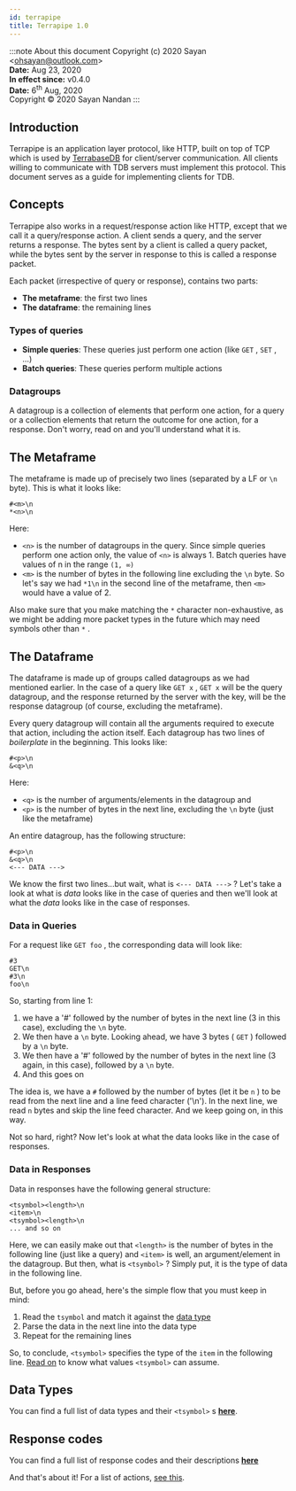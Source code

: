 ```yaml
---
id: terrapipe
title: Terrapipe 1.0
---
```

:::note About this document
Copyright (c) 2020 Sayan <<ohsayan@outlook.com>>  
**Date:** Aug 23, 2020  
**In effect since:** v0.4.0  
**Date:** 6<sup>th</sup> Aug, 2020  
Copyright &copy; 2020 Sayan Nandan
:::
## Introduction

Terrapipe is an application layer protocol, like HTTP, built on top of TCP which is used by [TerrabaseDB](https://github.com/terrabasedb/terrabase) for client/server communication. 
All clients willing to communicate with TDB servers must implement this protocol. This document serves as a guide for implementing clients for TDB.

## Concepts

Terrapipe also works in a request/response action like HTTP, except that we call
it a query/response action. A client sends a query, and the server returns a response. The bytes sent by a client is called a query packet, while the bytes sent by the server in response to this is called a response packet.

Each packet (irrespective of query or response), contains two parts:

* **The metaframe**: the first two lines
* **The dataframe**: the remaining lines

### Types of queries

* **Simple queries**: These queries just perform one action (like `GET` , `SET` , ...)
* **Batch queries**: These queries perform multiple actions

### Datagroups

A datagroup is a collection of elements that perform one action, for a query or a collection elements that return the outcome for one action, for a response. Don't worry, read on and you'll understand what it is.

## The Metaframe

The metaframe is made up of precisely two lines (separated by a LF or `\n` byte). This is what it looks like:

``` 
#<m>\n
*<n>\n
```

Here:

* `<n>` is the number of datagroups in the query. Since simple queries perform one action only, the value of `<n>` is always 1. Batch queries have values of n in the range `(1, ∞)`
* `<m>` is the number of bytes in the following line excluding the `\n` byte. So let's say we had `*1\n` in the second line of the metaframe, then `<m>` would have a value of 2. 

Also make sure that you make matching the `*` character non-exhaustive, as we might be adding more packet types in the future which may need symbols other than `*` .

## The Dataframe

The dataframe is made up of groups called datagroups as we had mentioned earlier. In the case of a query like `GET x` , `GET x` will be the query datagroup, and the response returned by the server with the key, will be the response datagroup (of course, excluding the metaframe).

Every query datagroup will contain all the arguments required to execute that action, including the action itself. Each datagroup has two lines of _boilerplate_ in the beginning. This looks like:

``` 
#<p>\n
&<q>\n
```

Here:

* `<q>` is the number of arguments/elements in the datagroup and
* `<p>` is the number of bytes in the next line, excluding the `\n` byte (just like the metaframe)

An entire datagroup, has the following structure:

``` 
#<p>\n
&<q>\n
<--- DATA --->
```

We know the first two lines...but wait, what is `<--- DATA --->` ? Let's take a look at what is _data_ looks like in the case of queries and then we'll look at what the _data_ looks like in the case of responses.

### Data in Queries

For a request like `GET foo` , the corresponding data will look like:

``` 
#3
GET\n
#3\n
foo\n
```

So, starting from line 1:

1. we have a '#' followed by the number of bytes in the next line (3 in this case), excluding the `\n` byte.   
2. We then have a `\n` byte. Looking ahead, we have 3 bytes ( `GET` ) followed by a `\n` byte.  
3. We then have  a '#' followed by the number of bytes in the next line (3 again, in this case), followed by a `\n` byte.  
4. And this goes on

The idea is, we have a `#` followed by the number of bytes (let it be `n` ) to be read from the next line and a line feed character ('\n'). In the next line, we read `n` bytes and skip the line feed character. And we keep going on, in this way.

Not so hard, right? Now let's look at what the data looks like in the case of responses.

### Data in Responses

Data in responses have the following general structure:

``` 
<tsymbol><length>\n
<item>\n
<tsymbol><length>\n
... and so on
```

Here, we can easily make out that `<length>` is the number of bytes in the following line (just like a query) and `<item>` is well, an argument/element in the datagroup. But then, what is `<tsymbol>` ? Simply put, it is the type of data in the following line.

But, before you go ahead, here's the simple flow that you must keep in mind:

1. Read the `tsymbol` and match it against the [data type](#data-types)
2. Parse the data in the next line into the data type
3. Repeat for the remaining lines

So, to conclude, `<tsymbol>` specifies the type of the `item` in the following line. [Read on](#data-types) to know what values `<tsymbol>` can assume. 

## Data Types

You can find a full list of data types and their `<tsymbol>` s **[here](data-types)**.

## Response codes

You can find a full list of response codes and their descriptions **[here](response-codes)**

And that's about it! For a list of actions, [see this](../Actions/1.actions.md).